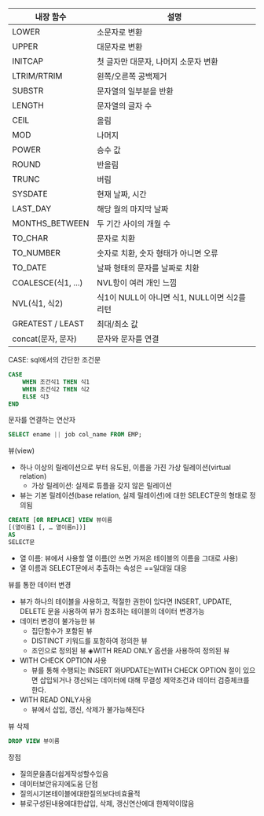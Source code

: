 
| 내장 함수             | 설명                              |
| ----------------- | ------------------------------- |
| LOWER             | 소문자로 변환                         |
| UPPER             | 대문자로 변환                         |
| INITCAP           | 첫 글자만 대문자, 나머지 소문자 변환           |
| LTRIM/RTRIM       | 왼쪽/오른쪽 공백제거                     |
| SUBSTR            | 문자열의 일부분을 반환                    |
| LENGTH            | 문자열의 글자 수                       |
| CEIL              | 올림                              |
| MOD               | 나머지                             |
| POWER             | 승수 값                            |
| ROUND             | 반올림                             |
| TRUNC             | 버림                              |
| SYSDATE           | 현재 날짜, 시간                       |
| LAST_DAY          | 해당 월의 마지막 날짜                    |
| MONTHS_BETWEEN    | 두 기간 사이의 개월 수                   |
| TO_CHAR           | 문자로 치환                          |
| TO_NUMBER         | 숫자로 치환, 숫자 형태가 아니면 오류           |
| TO_DATE           | 날짜 형태의 문자를 날짜로 치환               |
| COALESCE(식1, ...) | NVL항이 여러 개인 느낌                  |
| NVL(식1, 식2)       | 식1이 NULL이 아니면 식1, NULL이면 식2를 리턴 |
| GREATEST / LEAST  | 최대/최소 값                         |
| concat(문자, 문자)    | 문자와 문자를 연결                      |

CASE: sql에서의 간단한 조건문
```SQL
CASE
	WHEN 조건식1 THEN 식1
	WHEN 조건식2 THEN 식2
	ELSE 식3
END
```

문자를 연결하는 연산자
```SQL
SELECT ename || job col_name FROM EMP;
```

뷰(view)
- 하나 이상의 릴레이션으로 부터 유도된, 이름을 가진 가상 릴레이션(virtual relation) 
	- 가상 릴레이션: 실제로 튜플을 갖지 않은 릴레이션 
- 뷰는 기본 릴레이션(base relation, 실제 릴레이션)에 대한 SELECT문의 형태로 정의됨

```SQL
CREATE [OR REPLACE] VIEW 뷰이름 
[(열이름1 [, … 열이름n])] 
AS 
SELECT문
```
- 열 이름: 뷰에서 사용할 열 이름(안 쓰면 가져온 테이블의 이름을 그대로 사용)
- 열 이름과 SELECT문에서 추출하는 속성은 ==일대일 대응

뷰를 통한 데이터 변경
- 뷰가 하나의 테이블을 사용하고, 적절한 권한이 있다면 INSERT, UPDATE, DELETE 문을 사용하여 뷰가 참조하는 테이블의 데이터 변경가능 
- 데이터 변경이 불가능한 뷰 
	- 집단함수가 포함된 뷰 
	- DISTINCT 키워드를 포함하여 정의한 뷰 
	- 조인으로 정의된 뷰 ◈WITH READ ONLY 옵션을 사용하여 정의된 뷰
- WITH CHECK OPTION 사용 
	- 뷰를 통해 수행되는 INSERT 와UPDATE는WITH CHECK OPTION 절이 있으면 삽입되거나 갱신되는 데이터에 대해 무결성 제약조건과 데이터 검증체크를 한다.
- WITH READ ONLY사용 
	- 뷰에서 삽입, 갱신, 삭제가 불가능해진다

뷰 삭제
```sql
DROP VIEW 뷰이름
```

장점
- 질의문을좀더쉽게작성할수있음
- 데이터보안유지에도움
단점
- 질의시기본테이블에대한질의보다비효율적
- 뷰로구성된내용에대한삽입, 삭제, 갱신연산에대 한제약이많음
